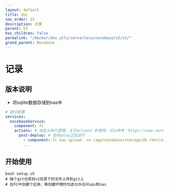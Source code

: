 ```yaml
---
layout: default
title: doc
nav_order: 15
description: 记录
parent: V2
has_children: false
permalink: "/docker/dev_utls/serverless/nocobase/v2/v2/"
grand_parent: Nocobase
---
```


# 记录

## 版本说明

- 将sqlite数据存储到nas中

```yaml
# 部分配置
services:
  nocobaseService:
    component: fc
    actions: # 自定义执行逻辑，关于actions 的使用，可以参考：https://www.serverless-devs.com/serverless-devs/yaml#行为描述
      post-deploy: # 在deploy之后运行
        - component: fc nas upload -ro /app/nocobase/storage/db /mnt/auto/nocobase/storage/db
        ...
```

## 开始使用

```shell
bash setup.sh
# 搞个git仓库将v2目录下的文件上传到git上
# 在FC中创建个应用，再创建环境时勾选允许访问vps和nas
```
